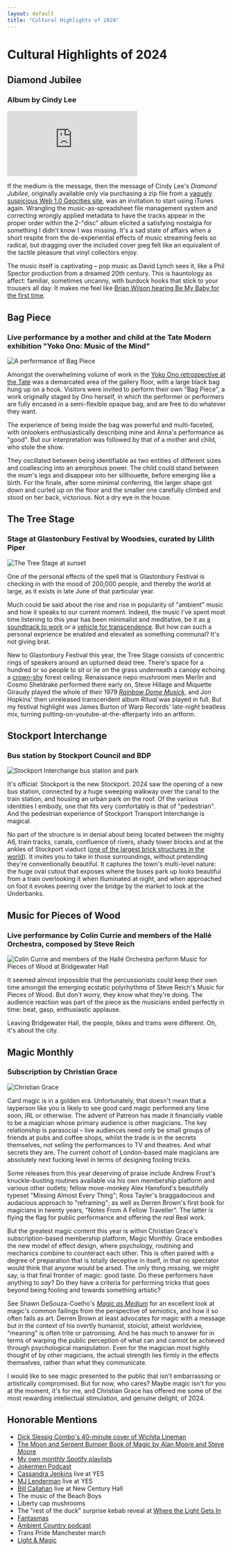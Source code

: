 ```yaml
---
layout: default
title: "Cultural Highlights of 2024"
---
```


# Cultural Highlights of 2024

## Diamond Jubilee

### Album by Cindy Lee

<div class="iframe-container">
<iframe class="responsive-iframe" src="https://www.youtube.com/embed/_LJi5na897Y?si=TJt8p06295-aMf7y&amp;start=974" title="YouTube video player" frameborder="0" allow="accelerometer; autoplay; clipboard-write; encrypted-media; gyroscope; picture-in-picture; web-share" referrerpolicy="strict-origin-when-cross-origin" allowfullscreen></iframe>
</div>

If the medium is the message, then the message of Cindy Lee's _Diamond Jubilee_, originally available only via purchasing a zip file from a [vaguely suspicious Web 1.0 Geocities site](https://www.geocities.ws/ccqsk/), was an invitation to start using iTunes again. Wrangling the music-as-spreadsheet file management system and correcting wrongly applied metadata to have the tracks appear in the proper order within the 2-"disc" album elicited a satisfying nostalgia for something I didn't know I was missing. It's a sad state of affairs when a short respite from the de-experiential effects of music streaming feels so radical, but dragging over the included cover jpeg felt like an equivalent of the tactile pleasure that vinyl collectors enjoy.

The music itself is captivating – pop music as David Lynch sees it, like a Phil Spector production from a dreamed 20th century. This is hauntology as affect: familiar, sometimes uncanny, with burdock hooks that stick to your trousers all day. It makes me feel like [Brian Wilson hearing Be My Baby for the first time](https://www.instagram.com/jokermenpodcast/reel/C6OxzikxSUA/).

## Bag Piece

### Live performance by a mother and child at the Tate Modern exhibition "Yoko Ono: Music of the Mind"

![A performance of Bag Piece](/assets/images/bag-piece.jpeg)

Amongst the overwhelming volume of work in the [Yoko Ono retrospective at the Tate](https://www.tate.org.uk/whats-on/tate-modern/yoko-ono) was a demarcated area of the gallery floor, with a large black bag hung up on a hook. Visitors were invited to perform their own "Bag Piece", a work originally staged by Ono herself, in which the performer or performers are fully encased in a semi-flexible opaque bag, and are free to do whatever they want.

The experience of being inside the bag was powerful and multi-faceted, with onlookers enthusiastically describing mine and Anna's performance as "good". But our interpretation was followed by that of a mother and child, who stole the show.

They oscillated between being identifiable as two entities of different sizes and coallescing into an amorphous power. The child could stand between the mum's legs and disappear into her sillhouette, before emerging like a birth. For the finale, after some minimal conferring, the larger shape got down and curled up on the floor and the smaller one carefully climbed and stood on her back, victorious. Not a dry eye in the house.

## The Tree Stage

### Stage at Glastonbury Festival by Woodsies, curated by Lilith Piper

![The Tree Stage at sunset](/assets/images/the-tree-stage.jpg)

One of the personal effects of the spell that is Glastonbury Festival is checking in with the mood of 200,000 people, and thereby the world at large, as it exists in late June of that particular year.

Much could be said about the rise and rise in popularity of "ambient" music and how it speaks to our current moment. Indeed, the music I've spent most time listening to this year has been minimalist and meditative, be it as [a soundtrack to work](https://open.spotify.com/playlist/6eCHNoLWLO6U65q10bLv4b?si=72069ddd1c404f63) or a [vehicle for transcendence](https://open.spotify.com/playlist/1JWUMFoEyA0ItqVgJPgBIz?si=8a13e06ebc7145c4). But how can such a personal exprience be enabled and elevated as something communal? It's not giving brat.

New to Glastonbury Festival this year, the Tree Stage consists of concentric rings of speakers around an upturned dead tree. There's space for a hundred or so people to sit or lie on the grass underneath a canopy echoing a [crown-shy](https://en.wikipedia.org/wiki/Crown_shyness) forest ceiling. Renaissance nepo mushroom men Merlin and Cosmo Sheldrake performed there early on, Steve Hillage and Miquette Giraudy played the whole of their 1979 [_Rainbow Dome Musick_](https://www.youtube.com/watch?v=09B2gn5OhKg), and Jon Hopkins' then unreleased transcendent album _Ritual_ was played in full. But my festival highlight was James Burton of Warp Records' late-night beatless mix, turning putting-on-youtube-at-the-afterparty into an artform.

## Stockport Interchange

### Bus station by Stockport Council and BDP

![Stockport Interchange bus station and park](/assets/images/stockport-interchange.webp)

It's official: Stockport is the new Stockport. 2024 saw the opening of a new bus station, connected by a huge sweeping walkway over the canal to the train station, and housing an urban park on the roof. Of the various identities I embody, one that fits very comfortably is that of "pedestrian". And the pedestrian experience of Stockport Transport Interchange is magical.

No part of the structure is in denial about being located between the mighty A6, train tracks, canals, confluence of rivers, shady tower blocks and at the ankles of Stockport viaduct ([one of the largest brick structures in the world](https://en.wikipedia.org/wiki/Stockport_Viaduct)). It invites you to take in those surroundings, without pretending they're conventionally beautiful. It captures the town's multi-level nature: the huge oval cutout that exposes where the buses park up looks beautiful from a train overlooking it when illuminated at night, and when approached on foot it evokes peering over the bridge by the market to look at the Underbanks.

## Music for Pieces of Wood

### Live performance by Colin Currie and members of the Hallé Orchestra, composed by Steve Reich

![Colin Currie and members of the Hallé Orchestra perform Music for Pieces of Wood at Bridgewater Hall](/assets/images/music-for-pieces-of-wood.png)

It seemed almost impossible that the percussionists could keep their own time amongst the emerging ecstatic polyrhythms of Steve Reich's Music for Pieces of Wood. But don't worry, they know what they're doing. The audience reaction was part of the piece as the musicians ended perfectly in time: beat, gasp, enthusiastic applause.

Leaving Bridgewater Hall, the people, bikes and trams were different. Oh, it's about the city.

## Magic Monthly

### Subscription by Christian Grace

![Christian Grace](/assets/images/magic-monthly.jpg)

Card magic is in a golden era. Unfortunately, that doesn't mean that a layperson like you is likely to see good card magic performed any time soon, IRL or otherwise. The advent of Patreon has made it financially viable to be a magician whose primary audience is other magicians. The key relationship is parasocial – live audiences need only be small groups of friends at pubs and coffee shops, whilst the trade is in the secrets themselves, not selling the performances to TV and theatres. And what secrets they are. The current cohort of London-based male magicians are absolutely next fucking level in terms of designing fooling tricks.

Some releases from this year deserving of praise include Andrew Frost's knuckle-busting routines available via his own membership platform and various other outlets; fellow move-monkey Alex Hansford's beautifully typeset "Missing Almost Every Thing"; Ross Tayler's braggadocious and audacious approach to "reframing"; as well as Derren Brown's first book for magicians in twenty years, "Notes From A Fellow Traveller". The latter is flying the flag for public performance and offering the _real_ Real work.

But the greatest magic content this year is within Christian Grace's subscription-based membership platform, Magic Monthly. Grace embodies the new model of effect design, where psychology, routining and mechanics combine to counteract each other. This is often paired with a degree of preparation that is totally deceptive in itself, in that no spectator would think that anyone would be arsed. The only thing missing, we might say, is that final frontier of magic: good taste. Do these performers have anything to _say_? Do they have a criteria for performing tricks that goes beyond being fooling and towards something artistic?

See Shawn DeSouza-Coelho's [_Magic as Medium_](https://www.ultraneat.org/magic-as-medium) for an excellent look at magic's common failings from the perspective of semiotics, and how it so often fails as art. Derren Brown at least advocates for magic with a message but in the context of his overtly humanist, stoicist, atheist worldview, "meaning" is often trite or patronising. And he has much to answer for in terms of warping the public perception of what can and cannot be achieved through psychological manipulation. Even for the magician most highly thought of by other magicians, the actual strength lies firmly in the effects themselves, rather than what they communicate.

I would like to see magic presented to the public that isn't embarrassing or artistically compromised. But for now, who cares? Maybe magic isn't for you at the moment, it's for me, and Christian Grace has offered me some of the most rewarding intellectual stimulation, and genuine delight, of 2024.

## Honorable Mentions

- [Dick Slessig Combo's 40-minute cover of Wichita Lineman](https://www.youtube.com/watch?v=MorgJwbBhe4)
- [The Moon and Serpent Bumper Book of Magic by Alan Moore and Steve Moore](https://okcomics.co.uk/products/the-moon-and-the-serpent-the-bumper-book-of-magic-by-alan-moore-steve-moore-and-more)
- [My own monthly Spotify playlists](https://open.spotify.com/user/jfmcquade?si=a81b72738c0b4ebe)
- [Jokermen Podcast](https://www.patreon.com/c/jokermen/posts)
- [Cassandra Jenkins](https://cassandrajenkins.bandcamp.com/album/my-light-my-destroyer) live at YES
- [MJ Lenderman](https://mjlenderman.bandcamp.com/album/manning-fireworks) live at YES
- [Bill Callahan](https://billcallahan.bandcamp.com/album/resuscitate) live at New Century Hall
- The music of the Beach Boys
- Liberty cap mushrooms
- The "rest of the duck" surprise kebab reveal at [Where the Light Gets In](https://www.wtlgi.co/)
- [Fantasmas](https://www.hbo.com/fantasmas)
- [Ambient Country podcast](https://www.totallyradio.com/shows/ambient-country)
- Trans Pride Manchester march
- [Light & Magic](https://www.disneyplus.com/en-gb/series/light-magic/3OtlwhtW6Z7E)
